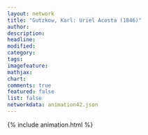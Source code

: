 ```yaml
---
layout: network
title: "Gutzkow, Karl: Uriel Acosta (1846)"
author:
description:
headline:
modified:
category:
tags:
imagefeature: 
mathjax: 
chart: 
comments: true
featured: false
list: false
networkdata: animation42.json
---
```

{% include animation.html %}
